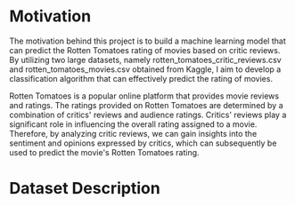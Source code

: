# Motivation
The motivation behind this project is to build a machine learning model that can predict the Rotten Tomatoes rating of movies based on critic reviews. By utilizing two large datasets, namely rotten_tomatoes_critic_reviews.csv and rotten_tomatoes_movies.csv obtained from Kaggle, I aim to develop a classification algorithm that can effectively predict the rating of movies.

Rotten Tomatoes is a popular online platform that provides movie reviews and ratings. The ratings provided on Rotten Tomatoes are determined by a combination of critics' reviews and audience ratings. Critics' reviews play a significant role in influencing the overall rating assigned to a movie. Therefore, by analyzing critic reviews, we can gain insights into the sentiment and opinions expressed by critics, which can subsequently be used to predict the movie's Rotten Tomatoes rating.
# Dataset Description

